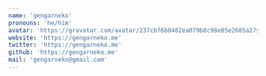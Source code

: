 ```yaml
---
name: 'gengarneko'
pronouns: 'he/him'
avatar: 'https://gravatar.com/avatar/237cbf6b0482ea079b8c98e85e2685a2?size=256&cache=1730712269518'
website: 'https://gengarneko.me'
twitter: 'https://gengarneko.me'
github: 'https://gengarneko.me'
mail: 'gengarneko@gmail.com'
---
```

